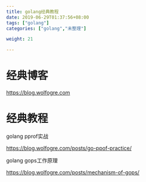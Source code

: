 ```yaml
---
title: golang经典教程
date: 2019-06-29T01:37:56+08:00
tags: ["golang"]
categories: ["golang","未整理"]

weight: 21

---
```

# 经典博客
https://blog.wolfogre.com

# 经典教程
golang pprof实战

https://blog.wolfogre.com/posts/go-ppof-practice/

golang gops工作原理

https://blog.wolfogre.com/posts/mechanism-of-gops/
